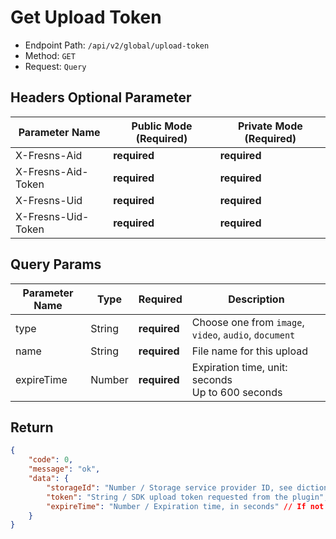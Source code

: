 # Get Upload Token

- Endpoint Path: `/api/v2/global/upload-token`
- Method: `GET`
- Request: `Query`

## Headers Optional Parameter

| Parameter Name | Public Mode (Required) | Private Mode (Required) |
| --- | --- | --- |
| X-Fresns-Aid | **required** | **required** |
| X-Fresns-Aid-Token | **required** | **required** |
| X-Fresns-Uid | **required** | **required** |
| X-Fresns-Uid-Token | **required** | **required** |

## Query Params

| Parameter Name | Type | Required | Description |
| --- | --- | --- | --- |
| type | String | **required** | Choose one from `image`, `video`, `audio`, `document` |
| name | String | **required** | File name for this upload |
| expireTime | Number | **required** | Expiration time, unit: seconds<br>Up to 600 seconds |

## Return

```json
{
    "code": 0,
    "message": "ok",
    "data": {
        "storageId": "Number / Storage service provider ID, see dictionary key-value",
        "token": "String / SDK upload token requested from the plugin",
        "expireTime": "Number / Expiration time, in seconds" // If not available, output null
    }
}
```
